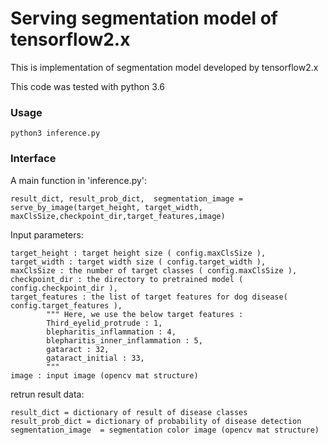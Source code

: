 # Serving segmentation model of tensorflow2.x

This is implementation of segmentation model developed by tensorflow2.x

This code was tested with python 3.6
### Usage
```
python3 inference.py
```

### Interface
A main function in 'inference.py':
```
result_dict, result_prob_dict,  segmentation_image = serve_by_image(target_height, target_width, maxClsSize,checkpoint_dir,target_features,image)
```
Input parameters:
```
target_height : target height size ( config.maxClsSize ), 
target_width : target width size ( config.target_width ), 
maxClsSize : the number of target classes ( config.maxClsSize ), 
checkpoint_dir : the directory to pretrained model ( config.checkpoint_dir ),
target_features : the list of target features for dog disease( config.target_features ),
        """ Here, we use the below target features : 
        Third_eyelid_protrude : 1, 
        blepharitis_inflammation : 4, 
        blepharitis_inner_inflammation : 5,
        gataract : 32,
        gataract_initial : 33, 
        """
image : input image (opencv mat structure)
```

retrun result data:
```
result_dict = dictionary of result of disease classes
result_prob_dict = dictionary of probability of disease detection 
segmentation_image  = segmentation color image (opencv mat structure)
```